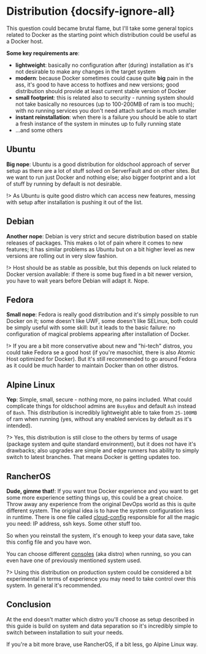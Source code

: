 # Distribution {docsify-ignore-all}

This question could became brutal flame, but I'll take some general topics related to
Docker as the starting point which distribution could be useful as a Docker host.

**Some key requirements are**:
* **lightweight**: basically no configuration after (during) installation as it's not
desirable to make any changes in the target system 
* **modern**: because Docker sometimes could cause quite **big** pain in the ass, it's
good to have access to hotfixes and new versions; good distribution should provide at least
current stable version of Docker
* **small footprint**: this is related also to security - running system should not take
basically no resources (up to 100-200MB of ram is too much); with no running services
you don't need attach surface is much smaller
* **instant reinstallation**: when there is a failure you should be able to start a fresh
instance of the system in minutes up to fully running state
* ...and some others

## Ubuntu

**Big nope**: Ubuntu is a good distribution for oldschool approach of server setup as
there are a lot of stuff solved on ServerFault and on other sites. But we want to run just
Docker and nothing else; also bigger footprint and a lot of stuff by running by default is
not desirable.

!> As Ubuntu is quite good distro which can access new features, messing with setup
after installation is pushing it out of the list.

## Debian

**Another nope**: Debian is very strict and secure distribution based on stable releases
of packages. This makes o lot of pain where it comes to new features; it has similar problems
as Ubuntu but on a bit higher level as new versions are rolling out in very slow fashion.

!> Host should be as stable as possible, but this depends on luck related to Docker version
available: if there is some bug fixed in a bit newer version, you have to wait years before
Debian will adapt it. Nope.

## Fedora

**Small nope**: Fedora is really good distribution and it's simply possible to run Docker
on it; some doesn't like UWF, some doesn't like SELinux, both could be simply useful with
some skill: but it leads to the basic failure: no configuration of magical problems appearing
after installation of Docker.   

!> If you are a bit more conservative about new and "hi-tech" distros, you could take
Fedora se a good host (if you're masochist, there is also Atomic Host optimized for Docker).
But it's still recommended to go around Fedora as it could be much harder to maintain Docker
than on other distros.

## Alpine Linux

**Yep**: Simple, small, secure - nothing more, no pains included. What could complicate things
for oldschool admins are `BusyBox` and default `Ash` instead of `Bash`. This distribution is
incredibly lightweight able to take from `25-100MB` of ram when running (yes, without any enabled
services by default as it's intended).

?> Yes, this distribution is still close to the others by terms of usage (package system and quite
standard environment), but it does not have it's drawbacks; also upgrades are simple and edge
runners has ability to simply switch to latest branches. That means Docker is getting updates
too.    

## RancherOS

**Dude, gimme that!**: If you want true Docker experience and you want to get some more
experience setting things up, this could be a great choice. Throw away any experience from
the original DevOps world as this is quite different system. The original idea is to have
the system configuration less in runtime. There is one file called
[cloud-config](https://rancher.com/docs/os/v1.2/en/configuration/) responsible for all the
magic you need: IP address, ssh keys. Some other stuff too.

So when you reinstall the system, it's enough to keep your data save, take this config file
and you have won.

You can choose different [consoles](https://rancher.com/docs/os/v1.2/en/configuration/switching-consoles/)
(aka distro) when running, so you can even have one of previously mentioned system used.

?> Using this distribution on production system could be considered a bit experimental in
terms of experience you may need to take control over this system. In general it's recommended.

## Conclusion

At the end doesn't matter which distro you'll choose as setup described in this guide is build
on system and data separation so it's incredibly simple to switch between installation to suit
your needs.

If you're a bit more brave, use RancherOS, if a bit less, go Alpine Linux way.
